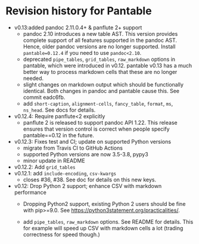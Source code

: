 # Revision history for Pantable

- v0.13:added pandoc 2.11.0.4+ & panflute 2+ support
    - pandoc 2.10 introduces a new table AST. This version provides complete support of all features supported in the pandoc AST. Hence, older pandoc versions are no longer supported. Install `pantable=0.12.4` if you need to use `pandoc<2.10`.
    - deprecated `pipe_tables`, `grid_tables`, `raw_markdown` options in pantable, which were introduced in v0.12. pantable v0.13 has a much better way to process markdown cells that these are no longer needed.
    - slight changes on markdown output which should be functionally identical. Both changes in pandoc and pantable cause this. See commit eadc6fb.
    - add `short-caption`, `alignment-cells`, `fancy_table`, `format`, `ms`, `ns_head`. See docs for details.
- v0.12.4: Require panflute<2 explicitly
    - panflute 2 is released to support pandoc API 1.22. This release ensures that version control is correct when people specify pantable==0.12 in the future.
- v0.12.3: Fixes test and CI; update on supported Python versions
    - migrate from Travis CI to GitHub Actions
    - supported Python versions are now 3.5-3.8, pypy3
    - minor update in README
- v0.12.2: Add `grid_tables`
- v0.12.1: add `include-encoding`, `csv-kwargs`
    - closes #36, #38. See doc for details on this new keys.
- v0.12: Drop Python 2 support; enhance CSV with markdown performance
    - Dropping Python2 support, existing Python 2 users should be fine with pip>=9.0. See <https://python3statement.org/practicalities/>.

    - add `pipe_tables`, `raw_markdown` options. See README for details. This for example will speed up CSV with markdown cells a lot (trading correctness for speed though.)
